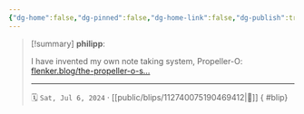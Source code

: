 ```yaml
---
{"dg-home":false,"dg-pinned":false,"dg-home-link":false,"dg-publish":true,"tags":["dgblip"],"disabled rules":["yaml-title","yaml-title-alias","file-name-heading"],"title":"philipp on mastodon @ 2024-07-06","created-date":"2024-07-06T14:43:46","id":112740075190469400,"updated-date":"2025-05-02T08:50:44","dg-path":"blips/112740075190469412.md","permalink":"/blips/112740075190469412/","dgPassFrontmatter":true}
---
```


> [!summary] **philipp**:
>
> I have invented my own note taking system, Propeller-O:
> [flenker.blog/the-propeller-o-s…](https://flenker.blog/the-propeller-o-system/)
> - - -
>
> 🗓️ `Sat, Jul 6, 2024` · [[public/blips/112740075190469412\|🔗]]
{ #blip}

